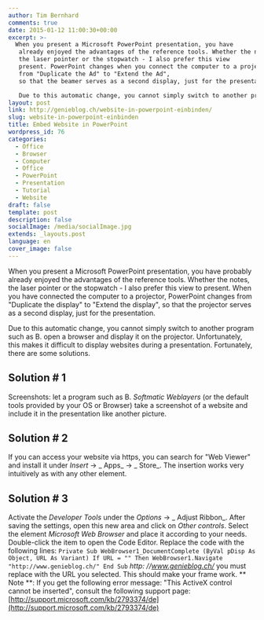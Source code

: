 ```yaml
---
author: Tim Bernhard
comments: true
date: 2015-01-12 11:00:30+00:00
excerpt: >-
  When you present a Microsoft PowerPoint presentation, you have
   already enjoyed the advantages of the reference tools. Whether the notes
   the laser pointer or the stopwatch - I also prefer this view
   present. PowerPoint changes when you connect the computer to a projector
   from "Duplicate the Ad" to "Extend the Ad",
   so that the beamer serves as a second display, just for the presentation.

   Due to this automatic change, you cannot simply switch to another program such as B. open a browser and display it on the projector. Unfortunately, this makes it difficult to display websites during a presentation. Fortunately, there are some solutions.
layout: post
link: http://genieblog.ch/website-in-powerpoint-einbinden/
slug: website-in-powerpoint-einbinden
title: Embed Website in PowerPoint
wordpress_id: 76
categories:
  - Office
  - Browser 
  - Computer 
  - Office 
  - PowerPoint 
  - Presentation 
  - Tutorial 
  - Website
draft: false
template: post
description: false
socialImage: /media/socialImage.jpg
extends: _layouts.post
language: en
cover_image: false
---
```


When you present a Microsoft PowerPoint presentation, you have probably already enjoyed the advantages of the reference tools. Whether the notes, the laser pointer or the stopwatch - I also prefer this view to present. When you have connected the computer to a projector, PowerPoint changes from "Duplicate the display" to "Extend the display", so that the projector serves as a second display, just for the presentation.

Due to this automatic change, you cannot simply switch to another program such as B. open a browser and display it on the projector. Unfortunately, this makes it difficult to display websites during a presentation. Fortunately, there are some solutions.

## Solution # 1

Screenshots: let a program such as B. _Softmatic Weblayers_ (or the default tools provided by your OS or Browser) take a screenshot of a website and include it in the presentation like another picture.

## Solution # 2

If you can access your website via https, you can search for "Web Viewer" and install it under _Insert_ -> _ Apps_ -> _ Store_. The insertion works very intuitively as with any other element.

## Solution # 3

Activate the _Developer Tools_ under the _Options_ -> _ Adjust Ribbon_. After saving the settings, open this new area and click on _Other controls_. Select the element _Microsoft Web Browser_ and place it according to your needs. Double-click the item to open the Code Editor. Replace the code with the following lines:
`Private Sub WebBrowser1_DocumentComplete (ByVal pDisp As Object, URL As Variant)
If URL = "" Then WebBrowser1.Navigate "http://www.genieblog.ch/"
End Sub`
_http: //www.genieblog.ch/_ you must replace with the URL you selected. This should make your frame work.
** Note **: If you get the following error message: "This ActiveX control cannot be inserted", consult the following support page: [http://support.microsoft.com/kb/2793374/de](http://support.microsoft.com/kb/2793374/de)
